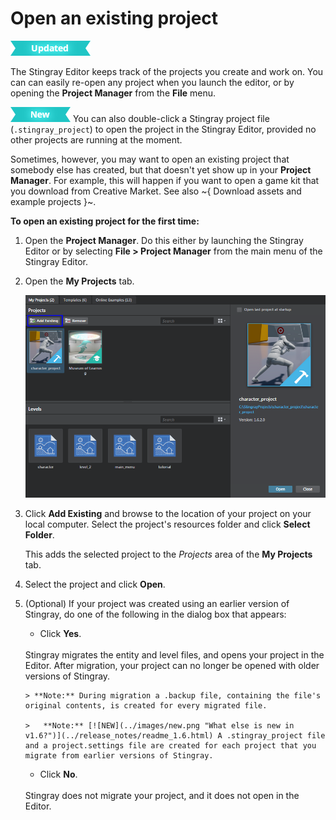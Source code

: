 # Open an existing project

[![UPDATED](../images/updated.png "What else is new in v1.6?")](../release_notes/readme_1.6.html)

The Stingray Editor keeps track of the projects you create and work on. You can can easily re-open any project when you launch the editor, or by opening the **Project Manager** from the **File** menu.

[![NEW](../images/new.png "What else is new in v1.6?")](../release_notes/readme_1.6.html) You can also double-click a Stingray project file (`.stingray_project`) to open the project in the Stingray Editor, provided no other projects are running at the moment.

Sometimes, however, you may want to open an existing project that somebody else has created, but that doesn't yet show up in your **Project Manager**. For example, this will happen if you want to open a game kit that you download from Creative Market. See also ~{ Download assets and example projects }~.

**To open an existing project for the first time:**

1.	Open the **Project Manager**. Do this either by launching the Stingray Editor or by selecting **File > Project Manager** from the main menu of the Stingray Editor.

2.	Open the **My Projects** tab.

	![Add Existing](../images/project_manager_add_existing.png)

3.	Click **Add Existing** and browse to the location of your project on your local computer. Select the project's resources folder and click **Select Folder**.

	This adds the selected project to the *Projects* area of the **My Projects** tab.

4.	Select the project and click **Open**.
5.	(Optional) If your project was created using an earlier version of Stingray, do one of the following in the dialog box that appears:
	- Click **Yes**.
	<br>
	Stingray migrates the entity and level files, and opens your project in the Editor. After migration, your project can no longer be opened with older versions of Stingray.

		> **Note:** During migration a .backup file, containing the file's original contents, is created for every migrated file.

		>	**Note:** [![NEW](../images/new.png "What else is new in v1.6?")](../release_notes/readme_1.6.html) A .stingray_project file and a project.settings file are created for each project that you migrate from earlier versions of Stingray.

	- Click **No**.
	<br>
	Stingray does not migrate your project, and it does not open in the Editor.
